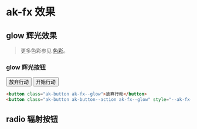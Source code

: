 # ak-fx 效果

## glow 辉光效果

> 更多色彩参见 [色彩](/components/#color-色彩)。

### glow 辉光按钮

<button class="ak-button ak-fx--glow">放弃行动</button>
<button class="ak-button ak-button--action ak-fx--glow" style="--ak-fx-glow-color: var(--ak-color-primary);">开始行动</button>

```html
<button class="ak-button ak-fx--glow">放弃行动</button>
<button class="ak-button ak-button--action ak-fx--glow" style="--ak-fx-glow-color: var(--ak-color-primary);">开始行动</button>
```

## radio 辐射按钮

<!-- <button class="ak-button ak-fx--radio">放弃行动</button> -->
